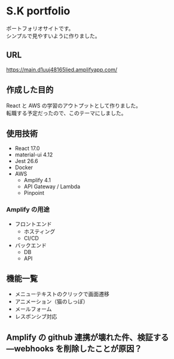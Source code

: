 # S.K portfolio

ポートフォリオサイトです。  
シンプルで見やすいように作りました。

## URL

https://main.d1uuj48165lied.amplifyapp.com/

## 作成した目的

React と AWS の学習のアウトプットとして作りました。  
転職する予定だったので、このテーマにしました。

## 使用技術

- React 17.0
- material-ui 4.12
- Jest 26.6
- Docker
- AWS
  - Amplify 4.1
  - API Gateway / Lambda
  - Pinpoint

### Amplify の用途

- フロントエンド
  - ホスティング
  - CI/CD
- バックエンド
  - DB
  - API

## 機能一覧

- メニューテキストのクリックで画面遷移
- アニメーション（猫のしっぽ）
- メールフォーム
- レスポンシブ対応

## Amplify の github 連携が壊れた件、検証する―webhooks を削除したことが原因？
